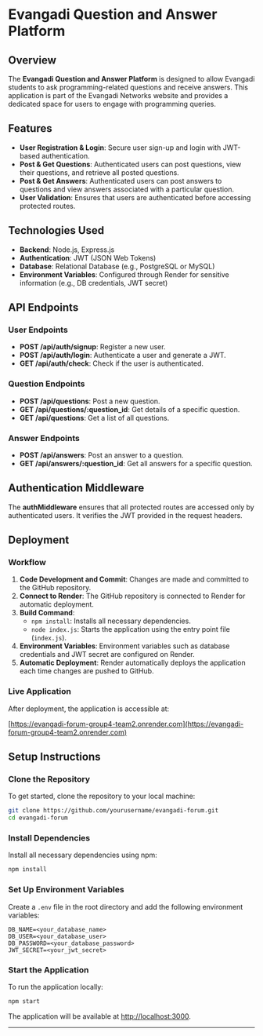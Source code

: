 # Evangadi Question and Answer Platform

## Overview

The **Evangadi Question and Answer Platform** is designed to allow Evangadi students to ask programming-related questions and receive answers. This application is part of the Evangadi Networks website and provides a dedicated space for users to engage with programming queries.

## Features

- **User Registration & Login**: Secure user sign-up and login with JWT-based authentication.
- **Post & Get Questions**: Authenticated users can post questions, view their questions, and retrieve all posted questions.
- **Post & Get Answers**: Authenticated users can post answers to questions and view answers associated with a particular question.
- **User Validation**: Ensures that users are authenticated before accessing protected routes.

## Technologies Used

- **Backend**: Node.js, Express.js
- **Authentication**: JWT (JSON Web Tokens)
- **Database**: Relational Database (e.g., PostgreSQL or MySQL)
- **Environment Variables**: Configured through Render for sensitive information (e.g., DB credentials, JWT secret)

## API Endpoints

### User Endpoints

- **POST /api/auth/signup**: Register a new user.
- **POST /api/auth/login**: Authenticate a user and generate a JWT.
- **GET /api/auth/check**: Check if the user is authenticated.

### Question Endpoints

- **POST /api/questions**: Post a new question.
- **GET /api/questions/:question_id**: Get details of a specific question.
- **GET /api/questions**: Get a list of all questions.

### Answer Endpoints

- **POST /api/answers**: Post an answer to a question.
- **GET /api/answers/:question_id**: Get all answers for a specific question.

## Authentication Middleware

The **authMiddleware** ensures that all protected routes are accessed only by authenticated users. It verifies the JWT provided in the request headers.

## Deployment

### Workflow

1. **Code Development and Commit**: Changes are made and committed to the GitHub repository.
2. **Connect to Render**: The GitHub repository is connected to Render for automatic deployment.
3. **Build Command**:
   - `npm install`: Installs all necessary dependencies.
   - `node index.js`: Starts the application using the entry point file (`index.js`).
4. **Environment Variables**: Environment variables such as database credentials and JWT secret are configured on Render.
5. **Automatic Deployment**: Render automatically deploys the application each time changes are pushed to GitHub.

### Live Application

After deployment, the application is accessible at:

[https://evangadi-forum-group4-team2.onrender.com](https://evangadi-forum-group4-team2.onrender.com)

## Setup Instructions

### Clone the Repository

To get started, clone the repository to your local machine:

```bash
git clone https://github.com/yourusername/evangadi-forum.git
cd evangadi-forum
```

### Install Dependencies

Install all necessary dependencies using npm:

```bash
npm install
```

### Set Up Environment Variables

Create a `.env` file in the root directory and add the following environment variables:

```
DB_NAME=<your_database_name>
DB_USER=<your_database_user>
DB_PASSWORD=<your_database_password>
JWT_SECRET=<your_jwt_secret>
```

### Start the Application

To run the application locally:

```bash
npm start
```

The application will be available at [http://localhost:3000](http://localhost:3000).

---

